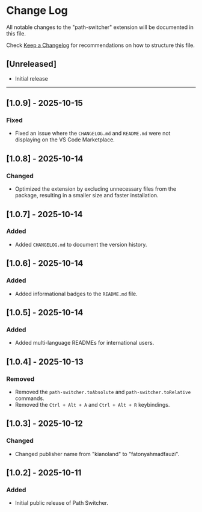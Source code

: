 # Change Log

All notable changes to the "path-switcher" extension will be documented in this file.

Check [Keep a Changelog](http://keepachangelog.com/) for recommendations on how to structure this file.

## [Unreleased]

- Initial release

---

## [1.0.9] - 2025-10-15

### Fixed

- Fixed an issue where the `CHANGELOG.md` and `README.md` were not displaying on the VS Code Marketplace.

## [1.0.8] - 2025-10-14

### Changed

- Optimized the extension by excluding unnecessary files from the package, resulting in a smaller size and faster installation.

## [1.0.7] - 2025-10-14

### Added

- Added `CHANGELOG.md` to document the version history.

## [1.0.6] - 2025-10-14

### Added

- Added informational badges to the `README.md` file.

## [1.0.5] - 2025-10-14

### Added

- Added multi-language READMEs for international users.

## [1.0.4] - 2025-10-13

### Removed

- Removed the `path-switcher.toAbsolute` and `path-switcher.toRelative` commands.
- Removed the `Ctrl + Alt + A` and `Ctrl + Alt + R` keybindings.

## [1.0.3] - 2025-10-12

### Changed

- Changed publisher name from "kianoland" to "fatonyahmadfauzi".

## [1.0.2] - 2025-10-11

### Added

- Initial public release of Path Switcher.

